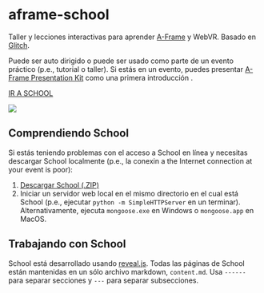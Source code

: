 # aframe-school

Taller y lecciones interactivas para aprender [A-Frame](https://aframe.io) y
WebVR. Basado en [Glitch](https://glitch.com).

Puede ser auto dirigido o puede ser usado como parte de un evento práctico (p.e., tutorial
o taller). Si estás en un evento, puedes presentar [A-Frame
Presentation Kit](https://mozillaperu.github.io/aframe-presentation-kit/) como una primera introducción .

[IR A SCHOOL](https://mozillaperu.github.io/aframe-school/)

![](https://cloud.githubusercontent.com/assets/674727/24431825/1a2c83de-13d3-11e7-9739-dd5004891684.png)

## Comprendiendo School

Si estás teniendo problemas con el acceso a School en línea y necesitas descargar
School localmente (p.e., la conexin a the Internet connection at your event is poor):

1. [Descargar School (.ZIP)](http://github.com/aframevr/aframe-school/zipball/master)
2. Iniciar un servidor web local en el mismo directorio en el cual está School (p.e., ejecutar
`python -m SimpleHTTPServer` en un terminar). Alternativamente, ejecuta
`mongoose.exe` en Windows o `mongoose.app` en MacOS.

## Trabajando con School

School está desarrollado usando [reveal.js](https://github.com/hakimel/reveal.js/).
Todas las páginas de School están mantenidas en un sólo archivo markdown,
`content.md`. Usa `------` para separar secciones y `---` para separar subsecciones.
